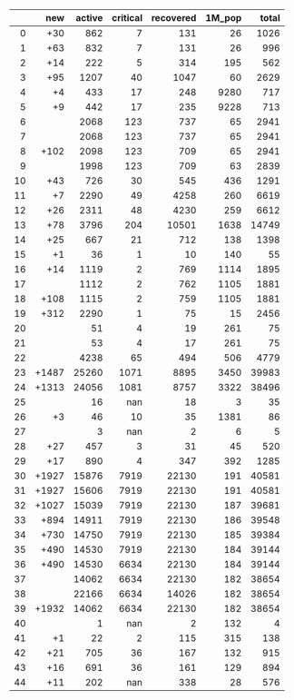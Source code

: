 |    |   new |   active |   critical |   recovered |   1M_pop |   total |
|---:|------:|---------:|-----------:|------------:|---------:|--------:|
|  0 |   +30 |      862 |          7 |         131 |       26 |    1026 |
|  1 |   +63 |      832 |          7 |         131 |       26 |     996 |
|  2 |   +14 |      222 |          5 |         314 |      195 |     562 |
|  3 |   +95 |     1207 |         40 |        1047 |       60 |    2629 |
|  4 |    +4 |      433 |         17 |         248 |     9280 |     717 |
|  5 |    +9 |      442 |         17 |         235 |     9228 |     713 |
|  6 |       |     2068 |        123 |         737 |       65 |    2941 |
|  7 |       |     2068 |        123 |         737 |       65 |    2941 |
|  8 |  +102 |     2098 |        123 |         709 |       65 |    2941 |
|  9 |       |     1998 |        123 |         709 |       63 |    2839 |
| 10 |   +43 |      726 |         30 |         545 |      436 |    1291 |
| 11 |    +7 |     2290 |         49 |        4258 |      260 |    6619 |
| 12 |   +26 |     2311 |         48 |        4230 |      259 |    6612 |
| 13 |   +78 |     3796 |        204 |       10501 |     1638 |   14749 |
| 14 |   +25 |      667 |         21 |         712 |      138 |    1398 |
| 15 |    +1 |       36 |          1 |          10 |      140 |      55 |
| 16 |   +14 |     1119 |          2 |         769 |     1114 |    1895 |
| 17 |       |     1112 |          2 |         762 |     1105 |    1881 |
| 18 |  +108 |     1115 |          2 |         759 |     1105 |    1881 |
| 19 |  +312 |     2290 |          1 |          75 |       15 |    2456 |
| 20 |       |       51 |          4 |          19 |      261 |      75 |
| 21 |       |       53 |          4 |          17 |      261 |      75 |
| 22 |       |     4238 |         65 |         494 |      506 |    4779 |
| 23 | +1487 |    25260 |       1071 |        8895 |     3450 |   39983 |
| 24 | +1313 |    24056 |       1081 |        8757 |     3322 |   38496 |
| 25 |       |       16 |        nan |          18 |        3 |      35 |
| 26 |    +3 |       46 |         10 |          35 |     1381 |      86 |
| 27 |       |        3 |        nan |           2 |        6 |       5 |
| 28 |   +27 |      457 |          3 |          31 |       45 |     520 |
| 29 |   +17 |      890 |          4 |         347 |      392 |    1285 |
| 30 | +1927 |    15876 |       7919 |       22130 |      191 |   40581 |
| 31 | +1927 |    15606 |       7919 |       22130 |      191 |   40581 |
| 32 | +1027 |    15039 |       7919 |       22130 |      187 |   39681 |
| 33 |  +894 |    14911 |       7919 |       22130 |      186 |   39548 |
| 34 |  +730 |    14750 |       7919 |       22130 |      185 |   39384 |
| 35 |  +490 |    14530 |       7919 |       22130 |      184 |   39144 |
| 36 |  +490 |    14530 |       6634 |       22130 |      184 |   39144 |
| 37 |       |    14062 |       6634 |       22130 |      182 |   38654 |
| 38 |       |    22166 |       6634 |       14026 |      182 |   38654 |
| 39 | +1932 |    14062 |       6634 |       22130 |      182 |   38654 |
| 40 |       |        1 |        nan |           2 |      132 |       4 |
| 41 |    +1 |       22 |          2 |         115 |      315 |     138 |
| 42 |   +21 |      705 |         36 |         167 |      132 |     915 |
| 43 |   +16 |      691 |         36 |         161 |      129 |     894 |
| 44 |   +11 |      202 |        nan |         338 |       28 |     576 |